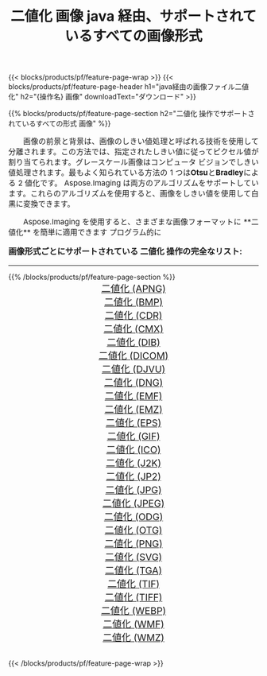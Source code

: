 ﻿---
title: 二値化 画像 java 経由、サポートされているすべての画像形式 
weight: 3920
url: /ja/java/binarize/ 
lang: ja
langdirlevel: 2
locales: zh-hans,ja,it,ru,de,es,fr,nl,id,lt,pl,pt,vi,tr,ko,zh-hant,ar,hi,th,sv,cs,uk,he
description: Aspose.Imaging を使用すると、java 経由で簡単に 二値化 イメージを作成できます
---

{{< blocks/products/pf/feature-page-wrap >}}
{{< blocks/products/pf/feature-page-header h1="java経由の画像ファイル二値化" h2="{操作名} 画像" downloadText="ダウンロード" >}}


{{% blocks/products/pf/feature-page-section  h2="二値化 操作でサポートされているすべての形式 画像" %}}
<p align="justify" style="text-indent:2em;font-size:15px;">
画像の前景と背景は、画像のしきい値処理と呼ばれる技術を使用して分離されます。この方法では、指定されたしきい値に従ってピクセル値が割り当てられます。グレースケール画像はコンピュータ ビジョンでしきい値処理されます。最もよく知られている方法の 1 つは<b>Otsu</b>と<b>Bradley</b>による 2 値化です。 Aspose.Imaging は両方のアルゴリズムをサポートしています。これらのアルゴリズムを使用すると、画像をしきい値を使用して白黒に変換できます。
</p>
<p align="justify" style="text-indent:2em;font-size:15px;">
Aspose.Imaging を使用すると、さまざまな画像フォーマットに **二値化** を簡単に適用できます プログラム的に
</p>
<h3 style="margin-top:16px;">
画像形式ごとにサポートされている 二値化 操作の完全なリスト:
</h3>
<hr/>
{{% /blocks/products/pf/feature-page-section %}}
<div class="container-fluid productfamilypage bg-gray">
    <div class="convertypes bg-gray agp-content section">
        <div class="container">
		<div class="row other-converters" style="gap: 10px;font-size: 19px;text-align:center;">
		    <div class='col-md-3 other-converter remove-lp remove-rp'><a href="/imaging/ja/java/binarize/apng/" style="padding:15px;">二値化 (APNG)</a></div><div class='col-md-3 other-converter remove-lp remove-rp'><a href="/imaging/ja/java/binarize/bmp/" style="padding:15px;">二値化 (BMP)</a></div><div class='col-md-3 other-converter remove-lp remove-rp'><a href="/imaging/ja/java/binarize/cdr/" style="padding:15px;">二値化 (CDR)</a></div><div class='col-md-3 other-converter remove-lp remove-rp'><a href="/imaging/ja/java/binarize/cmx/" style="padding:15px;">二値化 (CMX)</a></div><div class='col-md-3 other-converter remove-lp remove-rp'><a href="/imaging/ja/java/binarize/dib/" style="padding:15px;">二値化 (DIB)</a></div><div class='col-md-3 other-converter remove-lp remove-rp'><a href="/imaging/ja/java/binarize/dicom/" style="padding:15px;">二値化 (DICOM)</a></div><div class='col-md-3 other-converter remove-lp remove-rp'><a href="/imaging/ja/java/binarize/djvu/" style="padding:15px;">二値化 (DJVU)</a></div><div class='col-md-3 other-converter remove-lp remove-rp'><a href="/imaging/ja/java/binarize/dng/" style="padding:15px;">二値化 (DNG)</a></div><div class='col-md-3 other-converter remove-lp remove-rp'><a href="/imaging/ja/java/binarize/emf/" style="padding:15px;">二値化 (EMF)</a></div><div class='col-md-3 other-converter remove-lp remove-rp'><a href="/imaging/ja/java/binarize/emz/" style="padding:15px;">二値化 (EMZ)</a></div><div class='col-md-3 other-converter remove-lp remove-rp'><a href="/imaging/ja/java/binarize/eps/" style="padding:15px;">二値化 (EPS)</a></div><div class='col-md-3 other-converter remove-lp remove-rp'><a href="/imaging/ja/java/binarize/gif/" style="padding:15px;">二値化 (GIF)</a></div><div class='col-md-3 other-converter remove-lp remove-rp'><a href="/imaging/ja/java/binarize/ico/" style="padding:15px;">二値化 (ICO)</a></div><div class='col-md-3 other-converter remove-lp remove-rp'><a href="/imaging/ja/java/binarize/j2k/" style="padding:15px;">二値化 (J2K)</a></div><div class='col-md-3 other-converter remove-lp remove-rp'><a href="/imaging/ja/java/binarize/jp2/" style="padding:15px;">二値化 (JP2)</a></div><div class='col-md-3 other-converter remove-lp remove-rp'><a href="/imaging/ja/java/binarize/jpg/" style="padding:15px;">二値化 (JPG)</a></div><div class='col-md-3 other-converter remove-lp remove-rp'><a href="/imaging/ja/java/binarize/jpeg/" style="padding:15px;">二値化 (JPEG)</a></div><div class='col-md-3 other-converter remove-lp remove-rp'><a href="/imaging/ja/java/binarize/odg/" style="padding:15px;">二値化 (ODG)</a></div><div class='col-md-3 other-converter remove-lp remove-rp'><a href="/imaging/ja/java/binarize/otg/" style="padding:15px;">二値化 (OTG)</a></div><div class='col-md-3 other-converter remove-lp remove-rp'><a href="/imaging/ja/java/binarize/png/" style="padding:15px;">二値化 (PNG)</a></div><div class='col-md-3 other-converter remove-lp remove-rp'><a href="/imaging/ja/java/binarize/svg/" style="padding:15px;">二値化 (SVG)</a></div><div class='col-md-3 other-converter remove-lp remove-rp'><a href="/imaging/ja/java/binarize/tga/" style="padding:15px;">二値化 (TGA)</a></div><div class='col-md-3 other-converter remove-lp remove-rp'><a href="/imaging/ja/java/binarize/tif/" style="padding:15px;">二値化 (TIF)</a></div><div class='col-md-3 other-converter remove-lp remove-rp'><a href="/imaging/ja/java/binarize/tiff/" style="padding:15px;">二値化 (TIFF)</a></div><div class='col-md-3 other-converter remove-lp remove-rp'><a href="/imaging/ja/java/binarize/webp/" style="padding:15px;">二値化 (WEBP)</a></div><div class='col-md-3 other-converter remove-lp remove-rp'><a href="/imaging/ja/java/binarize/wmf/" style="padding:15px;">二値化 (WMF)</a></div><div class='col-md-3 other-converter remove-lp remove-rp'><a href="/imaging/ja/java/binarize/wmz/" style="padding:15px;">二値化 (WMZ)</a></div>
                </div>
        </div>
    </div>
</div>
<br/>

{{< /blocks/products/pf/feature-page-wrap >}}
